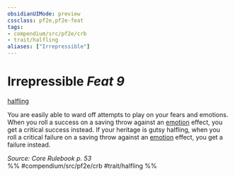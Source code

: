 ```yaml
---
obsidianUIMode: preview
cssclass: pf2e,pf2e-feat
tags:
- compendium/src/pf2e/crb
- trait/halfling
aliases: ["Irrepressible"]
---
```

# Irrepressible  *Feat 9*  
[halfling](/rules/traits/halfling.md)  


You are easily able to ward off attempts to play on your fears and emotions. When you roll a success on a saving throw against an [emotion](/rules/traits/emotion.md) effect, you get a critical success instead. If your heritage is gutsy halfling, when you roll a critical failure on a saving throw against an [emotion](/rules/traits/emotion.md) effect, you get a failure instead.

*Source: Core Rulebook p. 53*  
%% #compendium/src/pf2e/crb #trait/halfling %%